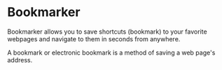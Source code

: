 # Bookmarker
Bookmarker allows you to save shortcuts (bookmark) to your favorite webpages and navigate to them in seconds from anywhere.

A bookmark or electronic bookmark is a method of saving a web page's address. 

